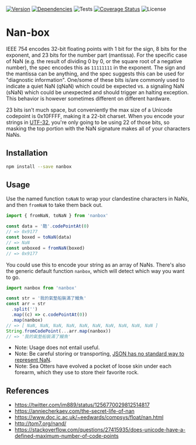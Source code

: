 [![Version](https://img.shields.io/npm/v/nanbox)](https://www.npmjs.com/package/nanbox)
[![Dependencies](https://status.david-dm.org/gh/philihp/nanbox.svg)](https://david-dm.org/philihp/nanbox)
![Tests](https://github.com/philihp/nanbox/workflows/tests/badge.svg)
[![Coverage Status](https://coveralls.io/repos/github/philihp/nanbox/badge.svg?branch=master&force=reload)](https://coveralls.io/github/philihp/nanbox?branch=master)
![License](https://img.shields.io/npm/l/nanbox)

# Nan-box

IEEE 754 encodes 32-bit floating points with 1 bit for the sign, 8 bits for the exponent, and 23 bits for the number part (mantissa). For the specific case of NaN (e.g. the result of dividing 0 by 0, or the square root of a negative number), the spec encodes this as `11111111` in the exponent. The sign and the mantissa can be anything, and the spec suggests this can be used for "diagnostic information". One/some of these bits is/are commonly used to indicate a quiet NaN (qNaN) which could be expected vs. a signaling NaN (sNaN) which could be unexpected and should trigger an halting exception. This behavior is however sometimes different on different hardware.

23 bits isn't much space, but conveniently the max size of a Unicode codepoint is 0x10FFFF, making it a 22-bit charset. When you encode your strings in [UTF-32](https://en.wikipedia.org/wiki/UTF-32), you're only going to be using 22 of those bits, so masking the top portion with the NaN signature makes all of your characters NaNs.

## Installation

```bash
npm install --save nanbox
```

## Usage

Use the named function `toNaN` to wrap your clandestine characters in NaNs, and then `fromNaN` to take them back out.

```javascript
import { fromNaN, toNaN } from 'nanbox'

const data = '酷'.codePointAt(0)
// => 0x9177
const boxed = toNaN(data)
// => NaN
const unboxed = fromNaN(boxed)
// => 0x9177
```

You could use this to encode your string as an array of NaNs. There's also the generic default function `nanbox`, which will detect which way you want to go.

```javascript
import nanbox from 'nanbox'

const str = '我的氣墊船裝滿了鰻魚'
const arr = str
  .split('')
  .map((c) => c.codePointAt(0))
  .map(nanbox)
// => [ NaN, NaN, NaN, NaN, NaN, NaN, NaN, NaN, NaN, NaN ]
String.fromCodePoint(...arr.map(nanbox))
// => '我的氣墊船裝滿了鰻魚'
```

- Note: Usage does not entail useful.
- Note: Be careful storing or transporting, [JSON has no standard way to represent NaN](https://stackoverflow.com/questions/1423081/json-left-out-infinity-and-nan-json-status-in-ecmascript).
- Note: Sea Otters have evolved a pocket of loose skin under each forearm, which they use to store their favorite rock.

## References

- https://twitter.com/im889/status/1256770029812514817
- https://anniecherkaev.com/the-secret-life-of-nan
- https://www.doc.ic.ac.uk/~eedwards/compsys/float/nan.html
- http://tom7.org/nand/
- https://stackoverflow.com/questions/27415935/does-unicode-have-a-defined-maximum-number-of-code-points
